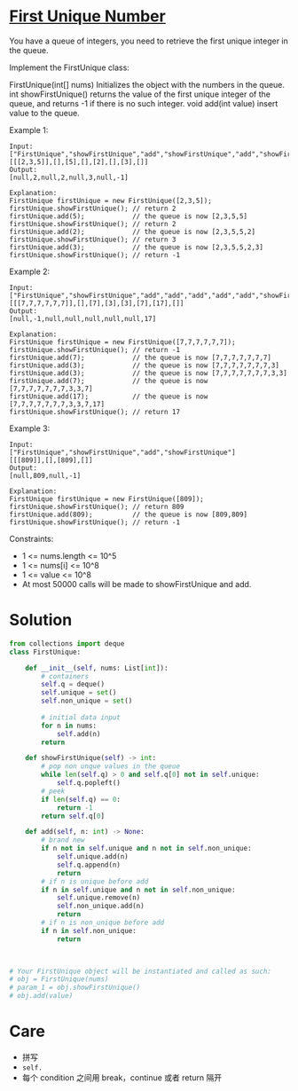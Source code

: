 # [First Unique Number](https://leetcode.com/explore/featured/card/30-day-leetcoding-challenge/531/week-4/3313/)

You have a queue of integers, you need to retrieve the first unique integer in the queue.

Implement the FirstUnique class:

FirstUnique(int[] nums) Initializes the object with the numbers in the queue.
int showFirstUnique() returns the value of the first unique integer of the queue, and returns -1 if there is no such integer.
void add(int value) insert value to the queue.
 

Example 1:

    Input: 
    ["FirstUnique","showFirstUnique","add","showFirstUnique","add","showFirstUnique","add","showFirstUnique"]
    [[[2,3,5]],[],[5],[],[2],[],[3],[]]
    Output: 
    [null,2,null,2,null,3,null,-1]

    Explanation: 
    FirstUnique firstUnique = new FirstUnique([2,3,5]);
    firstUnique.showFirstUnique(); // return 2
    firstUnique.add(5);            // the queue is now [2,3,5,5]
    firstUnique.showFirstUnique(); // return 2
    firstUnique.add(2);            // the queue is now [2,3,5,5,2]
    firstUnique.showFirstUnique(); // return 3
    firstUnique.add(3);            // the queue is now [2,3,5,5,2,3]
    firstUnique.showFirstUnique(); // return -1

Example 2:

    Input: 
    ["FirstUnique","showFirstUnique","add","add","add","add","add","showFirstUnique"]
    [[[7,7,7,7,7,7]],[],[7],[3],[3],[7],[17],[]]
    Output: 
    [null,-1,null,null,null,null,null,17]

    Explanation: 
    FirstUnique firstUnique = new FirstUnique([7,7,7,7,7,7]);
    firstUnique.showFirstUnique(); // return -1
    firstUnique.add(7);            // the queue is now [7,7,7,7,7,7,7]
    firstUnique.add(3);            // the queue is now [7,7,7,7,7,7,7,3]
    firstUnique.add(3);            // the queue is now [7,7,7,7,7,7,7,3,3]
    firstUnique.add(7);            // the queue is now [7,7,7,7,7,7,7,3,3,7]
    firstUnique.add(17);           // the queue is now [7,7,7,7,7,7,7,3,3,7,17]
    firstUnique.showFirstUnique(); // return 17

Example 3:

    Input: 
    ["FirstUnique","showFirstUnique","add","showFirstUnique"]
    [[[809]],[],[809],[]]
    Output: 
    [null,809,null,-1]

    Explanation: 
    FirstUnique firstUnique = new FirstUnique([809]);
    firstUnique.showFirstUnique(); // return 809
    firstUnique.add(809);          // the queue is now [809,809]
    firstUnique.showFirstUnique(); // return -1

 

Constraints:

- 1 <= nums.length <= 10^5
- 1 <= nums[i] <= 10^8
- 1 <= value <= 10^8
- At most 50000 calls will be made to showFirstUnique and add.

# Solution
```python
from collections import deque
class FirstUnique:

    def __init__(self, nums: List[int]):
        # containers
        self.q = deque()
        self.unique = set()
        self.non_unique = set()
        
        # initial data input
        for n in nums:
            self.add(n)
        return

    def showFirstUnique(self) -> int:
        # pop non unque values in the queue
        while len(self.q) > 0 and self.q[0] not in self.unique:
            self.q.popleft()
        # peek
        if len(self.q) == 0:
            return -1
        return self.q[0]

    def add(self, n: int) -> None:
        # brand new
        if n not in self.unique and n not in self.non_unique:
            self.unique.add(n)
            self.q.append(n)
            return
        # if n is unique before add
        if n in self.unique and n not in self.non_unique:
            self.unique.remove(n)
            self.non_unique.add(n)
            return
        # if n is non_unique before add
        if n in self.non_unique:
            return
        


# Your FirstUnique object will be instantiated and called as such:
# obj = FirstUnique(nums)
# param_1 = obj.showFirstUnique()
# obj.add(value)
```

# Care
- 拼写
- `self.`
- 每个 condition 之间用 break，continue 或者 return 隔开